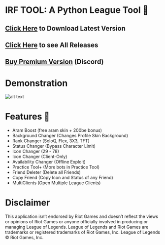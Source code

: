 # IRF TOOL: A Python League Tool 🐍
## [Click Here](https://cdn.flowd1337.repl.co/downloads/irf_tool_1.3.1.zip) to Download Latest Version

## [Click Here](https://github.com/flowd1337/irf-tool/releases/) to see All Releases
## [Buy Premium Version](https://discord.gg/PuKSu878Aj) (Discord)
# Demonstration
![alt text](https://cdn.flowd1337.repl.co/images/demonstration.gif "Demonstration")

# Features 🎈
- Aram Boost (free aram skin + 200be bonus)
- Background Changer (Changes Profile Skin Background)
- Rank Changer (SoloQ, Flex, 3X3, TFT)
- Status Changer (Bypass Character Limit)
- Icon Changer (29 - 78)
- Icon Changer (Client-Only)
- Availability Changer (Offline Exploit)
- Practice Tool+ (More bots in Practice Tool)
- Friend Deleter (Delete all Friends)
- Copy Friend (Copy Icon and Status of any Friend)
- MultiClients (Open Multiple League Clients)

# Disclaimer
This application isn’t endorsed by Riot Games and doesn’t reflect the views or opinions of Riot Games or anyone officially involved in producing or managing League of Legends. League of Legends and Riot Games are trademarks or registered trademarks of Riot Games, Inc. League of Legends © Riot Games, Inc.
